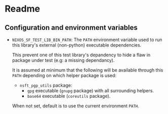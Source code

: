 Readme
======

Configuration and environment variables
---------------------------------------

 -  `NIXOS_SF_TEST_LIB_BIN_PATH`: The `PATH` environment variable used to run
    this library's external (non-python) executable dependencies.

    This prevent one of this test library's depandency to hide a flaw in package
    under test (e.g: a missing dependancy).

    It is assumed at minimum that the following will be available through this `PATH`
    depending on which helper package is used:

     -  `nsft_pgp_utils` package:
         -  `gpg` executable (`gnupg` package) with all surrounding helpers.
         -  `base64` executable (`coreutils` package).

    When not set, default is to use the current environment `PATH`.
